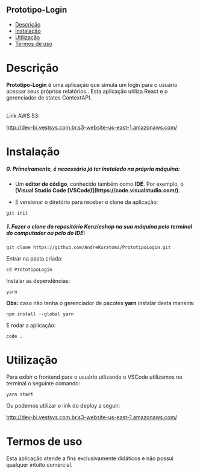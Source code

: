 ## Prototipo-Login

- [Descrição](#descrição)
- [Instalação](#instalação)
- [Utilização](#utilização)
- [Termos de uso](#termos-de-uso)

# Descrição

<p><b>Prototipo-Login</b> é uma aplicação que simula um login para o usuário acessar seus próprios relatórios.. Esta aplicação utiliza React e o gerenciador de states ContextAPI.</p>
<br>
Link AWS S3:

http://dev-bi.vestsys.com.br.s3-website-us-east-1.amazonaws.com/

# Instalação

<h5>0. Primeiramente, é necessário já ter instalado na própria máquina:</h5>

- <p> Um <b>editor de código</b>, conhecido também como <b>IDE</b>. Por exemplo, o <b>[Visual Studio Code (VSCode)](https://code.visualstudio.com/)</b>.</p>

- <p> E versionar o diretório para receber o clone da aplicação:</p>

```
git init
```

<h5>1. Fazer o clone do repositório <b>Kenzieshop</b> na sua máquina pelo terminal do computador ou pelo do IDE:</h5>

```
git clone https://github.com/AndreKuratomi/PrototipoLogin.git
```

<p>Entrar na pasta criada:</p>

```
cd PrototipoLogin
```

<p>Instalar as dependências:</p>

```
yarn
```

<p><b>Obs:</b> caso não tenha o gerenciador de pacotes <b>yarn</b> instalar desta maneira:</p>

```
npm install --global yarn
```

<p>E rodar a aplicação:</p>

```
code .
```

# Utilização

<p>Para exibir o frontend para o usuário utlizando o VSCode utilizamos no terminal o seguinte comando:</p>

```
yarn start
```

<p>Ou podemos utilizar o link do deploy a seguir:</p>

http://dev-bi.vestsys.com.br.s3-website-us-east-1.amazonaws.com/

# Termos de uso

<p>Esta aplicação atende a fins exclusivamente didáticos e não possui qualquer intuito comercial.</p>
